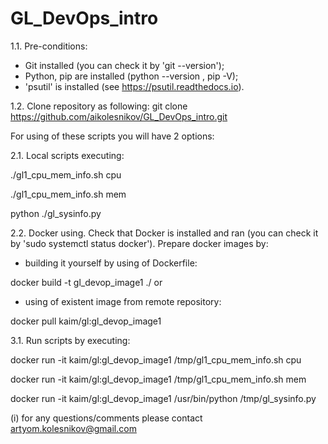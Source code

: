 # GL_DevOps_intro

1.1. Pre-conditions:
- Git installed (you can check it by 'git --version');
- Python, pip are installed (python --version , pip -V); 
- 'psutil' is installed (see https://psutil.readthedocs.io). 

1.2. Clone repository as following:
git clone https://github.com/aikolesnikov/GL_DevOps_intro.git


For using of these scripts you will have 2 options:

2.1. Local scripts executing:

./gl1_cpu_mem_info.sh cpu 

./gl1_cpu_mem_info.sh mem 

python ./gl_sysinfo.py 


2.2. Docker using.
Check that Docker is installed and ran (you can check it by 'sudo systemctl status docker').
Prepare docker images by:
- building it yourself by using of Dockerfile:

docker build -t gl_devop_image1 ./
or
- using of existent image from remote repository:

docker pull kaim/gl:gl_devop_image1

3.1. Run scripts by executing:

docker run -it kaim/gl:gl_devop_image1 /tmp/gl1_cpu_mem_info.sh cpu

docker run -it kaim/gl:gl_devop_image1 /tmp/gl1_cpu_mem_info.sh mem

docker run -it kaim/gl:gl_devop_image1 /usr/bin/python /tmp/gl_sysinfo.py


(i) for any questions/comments please contact artyom.kolesnikov@gmail.com

